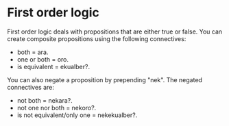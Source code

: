# First order logic
First order logic deals with propositions that are either true or false.
You can create composite propositions using the following connectives:
- both = ara.
- one or both = oro.
- is equivalent = ekualber?.

You can also negate a proposition by prepending "nek".
The negated connectives are:

- not both = nekara?.
- not one nor both = nekoro?.
- is not equivalent/only one = nekekualber?.
